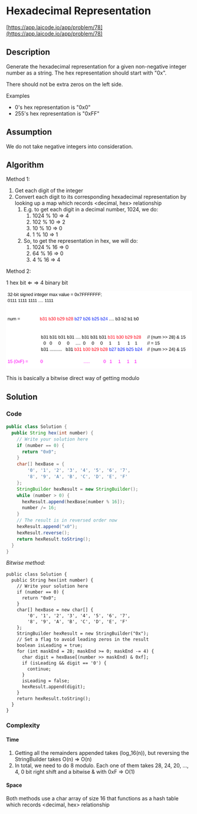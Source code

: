 <!----- Conversion time: 0.899 seconds.


Using this Markdown file:

1. Cut and paste this output into your source file.
2. See the notes and action items below regarding this conversion run.
3. Check the rendered output (headings, lists, code blocks, tables) for proper
   formatting and use a linkchecker before you publish this page.

Conversion notes:

* GD2md-html version 1.0β13
* Tue Jan 15 2019 02:50:51 GMT-0800 (PST)
* Source doc: https://docs.google.com/open?id=1CKd1wKOf7zbeByI1wEky9Xt5zL_vClpp6w7l3U5nFMU
* This document has images: check for >>>>>  gd2md-html alert:  inline image link in generated source and store images to your server.
----->


# Hexadecimal Representation

[https://app.laicode.io/app/problem/78](https://app.laicode.io/app/problem/78)


## Description

Generate the hexadecimal representation for a given non-negative integer number as a string. The hex representation should start with "0x".

There should not be extra zeros on the left side.

Examples



*   0's hex representation is "0x0"
*   255's hex representation is "0xFF"


## Assumption

We do not take negative integers into consideration.


## Algorithm

Method 1:



1.  Get each digit of the integer
1.  Convert each digit to its corresponding hexadecimal representation by looking up a map which records <decimal, hex> relationship
    1.  E.g. to get each digit in a decimal number, 1024, we do:
        1.  1024 % 10 ⇒ 4
        1.  102 % 10 ⇒ 2
        1.  10 % 10 ⇒ 0
        1.  1 % 10 ⇒ 1
    1.  So, to get the representation in hex, we will do:
        1.  1024 % 16 ⇒ 0
        1.  64 % 16 ⇒ 0
        1.  4 % 16 ⇒ 4

Method 2:

1 hex bit ⇐ ⇒ 4 binary bit


![alt_text](hex_mod.png "image_tooltip")


This is basically a bitwise direct way of getting modulo


## Solution


### Code


```java
public class Solution {
  public String hex(int number) {
    // Write your solution here
    if (number == 0) {
      return "0x0";
    }
    char[] hexBase = {
        '0', '1', '2', '3', '4', '5', '6', '7',
        '8', '9', 'A', 'B', 'C', 'D', 'E', 'F'
    };
    StringBuilder hexResult = new StringBuilder();
    while (number > 0) {
      hexResult.append(hexBase[number % 16]);
      number /= 16;
    }
    // The result is in reversed order now
    hexResult.append("x0");
    hexResult.reverse();
    return hexResult.toString();
  }
}
```


_Bitwise method:_


```
public class Solution {
  public String hex(int number) {
    // Write your solution here
    if (number == 0) {
      return "0x0";
    }
    char[] hexBase = new char[] {
        '0', '1', '2', '3', '4', '5', '6', '7',
        '8', '9', 'A', 'B', 'C', 'D', 'E', 'F'
    };
    StringBuilder hexResult = new StringBuilder("0x");
    // Set a flag to avoid leading zeros in the result
    boolean isLeading = true;
    for (int maskEnd = 28; maskEnd >= 0; maskEnd -= 4) {
      char digit = hexBase[(number >> maskEnd) & 0xf];
      if (isLeading && digit == '0') {
        continue;
      }
      isLeading = false;
      hexResult.append(digit);
    }
    return hexResult.toString();
  }
}
```



### Complexity


#### Time



1.  Getting all the remainders appended takes (log_16(n)), but reversing the StringBuilder takes O(n) ⇒ O(n)
1.  In total, we need to do 8 modulo. Each one of them takes 28, 24, 20, …, 4, 0 bit right shift and a bitwise & with 0xF ⇒ O(1)


#### Space

Both methods use a char array of size 16 that functions as a hash table which records <decimal, hex> relationship


<!-- GD2md-html version 1.0β13 -->
